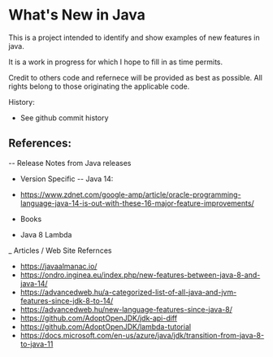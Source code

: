 What's New in Java
===================
This is a project intended to identify and show examples of new features in java.

It is a work in progress for which I hope to fill in as time permits.

Credit to others code and refernece will be provided as best as possible.  All rights belong to those originating the applicable code.

History:
- See github commit history

References:
- 

-- Release Notes from Java releases
- Version Specific 
-- Java 14:
* https://www.zdnet.com/google-amp/article/oracle-programming-language-java-14-is-out-with-these-16-major-feature-improvements/

- Books
 * Java 8 Lambda
 
_ Articles / Web Site Refernces
* https://javaalmanac.io/
* https://ondro.inginea.eu/index.php/new-features-between-java-8-and-java-14/
* https://advancedweb.hu/a-categorized-list-of-all-java-and-jvm-features-since-jdk-8-to-14/
* https://advancedweb.hu/new-language-features-since-java-8/
* https://github.com/AdoptOpenJDK/jdk-api-diff
* https://github.com/AdoptOpenJDK/lambda-tutorial
* https://docs.microsoft.com/en-us/azure/java/jdk/transition-from-java-8-to-java-11
